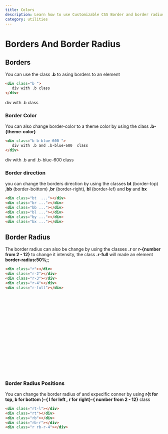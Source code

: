 ```yaml
---
title: Colors
description: Learn how to use Customizable CSS Border and border radius classes.
category: utilities
---
```


# Borders And Border Radius

## Borders 

You can use  the class **.b** to asing borders to an element

```html
<div class="b ">
   div with .b class
</div>
```

<div class="b p-4 my-4">
  <span class="text-grey-600"> div with .b class</span>
</div>

### Border Color

You can also change border-color to a theme color by using the class **.b-{theme-color}**

```html
<div class="b b-blue-600 ">
   div with .b and .b-blue-600  class
</div>
```
<div class="b p-4 my-4 b-blue-600 ">
  <span class="text-grey-600">div with .b and .b-blue-600  class</span>
</div>

### Border direction

you can change the borders direction by using the classes **bt** (border-top) ,**bb** (border-boittom) ,**br**  (border-right), **bl**  (border-lef) and **by** and **bx**

```html
<div class="bt  ..."></div>
<div class="br ..."></div>
<div class="bb ..."></div>
<div class="bl ..."></div>
<div class="by ..."></div>
<div class="bx ..."></div>
```
<div class="p-4 b row my-4 justify-center" >
<div class="bt mr-4 p-4" style="background-color:#f0f0f0;"></div>
<div class="br mr-4 p-4" style="background-color:#f0f0f0;"></div>
<div class="bb mr-4 p-4" style="background-color:#f0f0f0;"></div>
<div class="bl mr-4 p-4" style="background-color:#f0f0f0;"></div>
<div class="by mr-4 p-4" style="background-color:#f0f0f0;"></div>
<div class="bx mr-4 p-4" style="background-color:#f0f0f0;"></div>
</div>
 
## Border Radius

The border radius can also be change by using the classes **.r** or **r-{number from 2 - 12}** to change it intensity, the class **.r-full**
will made an element **border-radius:50%;**;

```html
<div class="r"></div>
<div class="r-2"></div>
<div class="r-3"></div>
<div class="r-4"></div>
<div class="r-full"></div>

```

<div class="p-4 b row my-4 justify-center" >
<div class="b r mr-4 p-4" style="width:50px; height:50px"></div>
<div class="b r-2 mr-4 p-4" style="width:50px; height:50px"></div>
<div class="b r-3 mr-4 p-4" style="width:50px; height:50px"></div>
<div class="b r-4 mr-4 p-4" style="width:50px; height:50px"></div>
<div class="b r-full mr-4 p-4" style="width:50px; height:50px"></div>

</div>
 
 ### Border Radius Positions

 You can change the border radius of and expecific conner  by using 
 **r{t for top, b for bottom }-{ l for left , r for right}-{ number from 2 - 12}** class

```html
<div class="rt-l"></div>
<div class="rt"></div>
<div class="rb"></div>
<div class="rb-r"></div>
<div class="r rb-r-4"></div>

```


<div class="p-4 b row my-4 justify-center" >
<div class="b mr-4 rt-l" style="width:50px; height:50px"></div>
<div class="b mr-4 rt" style="width:50px; height:50px"></div>
<div class="b mr-4 rb" style="width:50px; height:50px"></div>
<div class="b mr-4 r rb-r-4" style="width:50px; height:50px"></div>
</div>